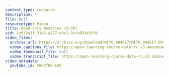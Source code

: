 ```yaml
---
content_type: resource
description: ''
file: null
resourcetype: Video
title: Read-only Memories (5:38)
uid: 1c033a1f-31a2-a227-e4c1-3cfa833e31fd
video_files:
  archive_url: https://archive.org/download/MIT6.004S17/MIT6_004S17_04-02-07_300k.mp4
  video_captions_file: https://open-learning-course-data-rc.s3.amazonaws.com/6-004-computation-structures-spring-2017/9f0d0d420d9b54818e6f234c076a669b_58edfKe-LO8.vtt
  video_thumbnail_file: null
  video_transcript_file: https://open-learning-course-data-rc.s3.amazonaws.com/6-004-computation-structures-spring-2017/ed703e22096db6b3066871f60adc8835_58edfKe-LO8.pdf
video_metadata:
  youtube_id: 58edfKe-LO8
---
```

